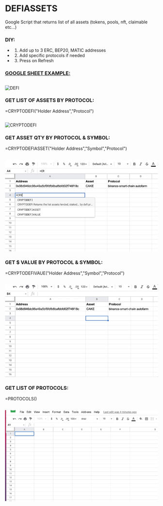 # DEFIASSETS
Google Script that returns list of all assets (tokens, pools, nft, claimable etc...)

### DIY:
- 1) Add up to 3 ERC, BEP20, MATIC addresses
- 2) Add specific protocols if needed
- 3) Press on Refresh

### [GOOGLE SHEET EXAMPLE:](https://docs.google.com/spreadsheets/d/1eGiYXHjcB1XwIj2nQMLtvZ_h822ACOm2BCIuaVHEFQ4/edit?usp=sharing)
##
![DEFI](https://github.com/Eloise1988/DEFIASSETS/blob/main/GIF/DEFI_NETWORTH.gif)


### GET LIST OF ASSETS BY PROTOCOL:
=CRYPTODEFI("Holder Address","Protocol")
##
![CRYPTODEFI](https://github.com/Eloise1988/DEFIASSETS/blob/main/GIF/CRYPTODEFI.gif)

### GET ASSET QTY BY PROTOCOL & SYMBOL:
=CRYPTODEFIASSET("Holder Address","Symbol","Protocol")
##
![CRYPTODEFIASSET](https://github.com/Eloise1988/DEFIASSETS/blob/main/GIF/CRYPTODEFIASSET.gif)

### GET $ VALUE BY PROTOCOL & SYMBOL:
=CRYPTODEFIVAUE("Holder Address","Symbol","Protocol")
##
![CRYPTODEFIVALUE](https://github.com/Eloise1988/DEFIASSETS/blob/main/GIF/CRYPTODEFIVALUE.gif)

### GET LIST OF PROTOCOLS:
=PROTOCOLS()
##
![PROTOCOLS](https://github.com/Eloise1988/DEFIASSETS/blob/main/GIF/protocols.gif)
